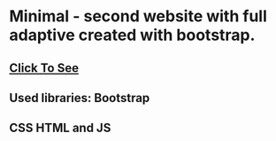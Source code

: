 # Minimal - second website with full adaptive created with bootstrap.
## [Click To See](https://danyatcode.github.io/Minimal/)
## Used libraries: Bootstrap 
## CSS HTML and JS
